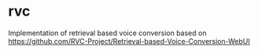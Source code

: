 # rvc
Implementation of retrieval based voice conversion based on https://github.com/RVC-Project/Retrieval-based-Voice-Conversion-WebUI
